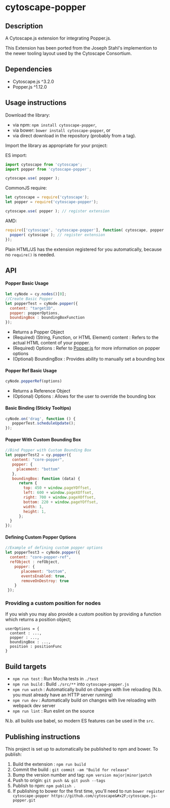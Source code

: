 cytoscape-popper
================================================================================


## Description

A Cytoscape.js extension for integrating Popper.js.

This Extension has been ported from the Joseph Stahl's implemention to the newer tooling layout used by the Cytoscape Consortium.


## Dependencies

 * Cytoscape.js ^3.2.0
 * Popper.js ^1.12.0


## Usage instructions

Download the library:
 * via npm: `npm install cytoscape-popper`,
 * via bower: `bower install cytoscape-popper`, or
 * via direct download in the repository (probably from a tag).

Import the library as appropriate for your project:

ES import:

```js
import cytoscape from 'cytoscape';
import popper from 'cytoscape-popper';

cytoscape.use( popper );
```

CommonJS require:

```js
let cytoscape = require('cytoscape');
let popper = require('cytoscape-popper');

cytoscape.use( popper ); // register extension
```

AMD:

```js
require(['cytoscape', 'cytoscape-popper'], function( cytoscape, popper ){
  popper( cytoscape ); // register extension
});
```

Plain HTML/JS has the extension registered for you automatically, because no `require()` is needed.


## API

#### Popper Basic Usage 
``` js
let cyNode = cy.nodes()[0];
//Create Basic Popper
let popperTest = cyNode.popper({
  content: "targetID",
  popper: popperOptions,
  boundingBox : boundingBoxFunction
});
```
* Returns a Popper Object  
* (Required) (String, Function, or HTML Element) content : Refers to the actual HTML content of your popper. 
* (Required) Options : Refer to [Popper.js](http://popper.js.org) for more information on popper options
* (Optional) BoundingBox : Provides ability to manually set a bounding box

#### Popper Ref Basic Usage
``` js 
cyNode.popperRef(options)
```

* Returns a Reference Object
* (Optional) Options : Allows for the user to override the bounding box 

#### Basic Binding (Sticky Tooltips)
```js
cyNode.on('drag', function () {
   popperTest.scheduleUpdate();
});
```

#### Popper With Custom Bounding Box
```js
//Bind Popper with Custom Bounding Box
let popperTest2 = cy.popper({
   content: "core-popper",
   popper: {
     placement: "bottom"
   },
   boundingBox: function (data) {
      return {
        top: 450 + window.pageYOffset,
        left: 600 + window.pageXOffset,
        right: 700 + window.pageXOffset,
        bottom: 220 + window.pageYOffset,
        width: 1,
        height: 1,
      };
  }
});
```

#### Defining Custom Popper Options
```js
//Example of defining custom popper options
let popperTest3 = cyNode.popper({
  content: "core-popper-ref",
  refObject : refObject,
    popper: {
       placement: "bottom",
       eventsEnabled: true,
       removeOnDestroy: true
    }
 });
```

### Providing a custom position for nodes
If you wish you may also provide a custom position by providing a function which returns a position object; 

```
userOptions = {
  content : ...,
  popper : ...,
  boundingBox : ...,
  position : positionFunc
}
```

## Build targets

* `npm run test` : Run Mocha tests in `./test`
* `npm run build` : Build `./src/**` into `cytoscape-popper.js`
* `npm run watch` : Automatically build on changes with live reloading (N.b. you must already have an HTTP server running)
* `npm run dev` : Automatically build on changes with live reloading with webpack dev server
* `npm run lint` : Run eslint on the source

N.b. all builds use babel, so modern ES features can be used in the `src`.


## Publishing instructions

This project is set up to automatically be published to npm and bower.  To publish:

1. Build the extension : `npm run build`
1. Commit the build : `git commit -am "Build for release"`
1. Bump the version number and tag: `npm version major|minor|patch`
1. Push to origin: `git push && git push --tags`
1. Publish to npm: `npm publish .`
1. If publishing to bower for the first time, you'll need to run `bower register cytoscape-popper https://github.com/cytoscape&#x2F;cytoscape.js-popper.git`

